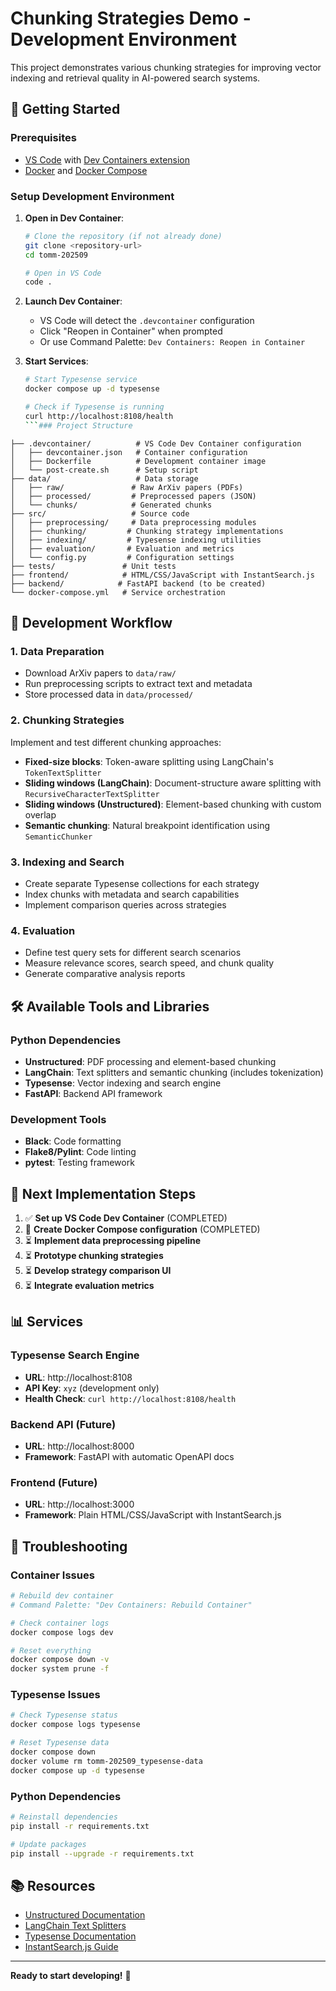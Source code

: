 # Chunking Strategies Demo - Development Environment

This project demonstrates various chunking strategies for improving vector indexing and retrieval quality in AI-powered search systems.

## 🚀 Getting Started

### Prerequisites

- [VS Code](https://code.visualstudio.com/) with [Dev Containers extension](https://marketplace.visualstudio.com/items?itemName=ms-vscode-remote.remote-containers)
- [Docker](https://www.docker.com/get-started) and [Docker Compose](https://docs.docker.com/compose/install/)

### Setup Development Environment

1. **Open in Dev Container**:

   ```bash
   # Clone the repository (if not already done)
   git clone <repository-url>
   cd tomm-202509

   # Open in VS Code
   code .
   ```

2. **Launch Dev Container**:

   - VS Code will detect the `.devcontainer` configuration
   - Click "Reopen in Container" when prompted
   - Or use Command Palette: `Dev Containers: Reopen in Container`

3. **Start Services**:

   ````bash
   # Start Typesense service
   docker compose up -d typesense

   # Check if Typesense is running
   curl http://localhost:8108/health
   ```### Project Structure
   ````

```
├── .devcontainer/          # VS Code Dev Container configuration
│   ├── devcontainer.json   # Container configuration
│   ├── Dockerfile          # Development container image
│   └── post-create.sh      # Setup script
├── data/                   # Data storage
│   ├── raw/               # Raw ArXiv papers (PDFs)
│   ├── processed/         # Preprocessed papers (JSON)
│   └── chunks/            # Generated chunks
├── src/                   # Source code
│   ├── preprocessing/     # Data preprocessing modules
│   ├── chunking/         # Chunking strategy implementations
│   ├── indexing/         # Typesense indexing utilities
│   ├── evaluation/       # Evaluation and metrics
│   └── config.py         # Configuration settings
├── tests/               # Unit tests
├── frontend/            # HTML/CSS/JavaScript with InstantSearch.js
├── backend/            # FastAPI backend (to be created)
└── docker-compose.yml   # Service orchestration
```

## 🧪 Development Workflow

### 1. Data Preparation

- Download ArXiv papers to `data/raw/`
- Run preprocessing scripts to extract text and metadata
- Store processed data in `data/processed/`

### 2. Chunking Strategies

Implement and test different chunking approaches:

- **Fixed-size blocks**: Token-aware splitting using LangChain's `TokenTextSplitter`
- **Sliding windows (LangChain)**: Document-structure aware splitting with `RecursiveCharacterTextSplitter`
- **Sliding windows (Unstructured)**: Element-based chunking with custom overlap
- **Semantic chunking**: Natural breakpoint identification using `SemanticChunker`

### 3. Indexing and Search

- Create separate Typesense collections for each strategy
- Index chunks with metadata and search capabilities
- Implement comparison queries across strategies

### 4. Evaluation

- Define test query sets for different search scenarios
- Measure relevance scores, search speed, and chunk quality
- Generate comparative analysis reports

## 🛠️ Available Tools and Libraries

### Python Dependencies

- **Unstructured**: PDF processing and element-based chunking
- **LangChain**: Text splitters and semantic chunking (includes tokenization)
- **Typesense**: Vector indexing and search engine
- **FastAPI**: Backend API framework

### Development Tools

- **Black**: Code formatting
- **Flake8/Pylint**: Code linting
- **pytest**: Testing framework

## 🎯 Next Implementation Steps

1. ✅ **Set up VS Code Dev Container** (COMPLETED)
2. 🔄 **Create Docker Compose configuration** (COMPLETED)
3. ⏳ **Implement data preprocessing pipeline**
4. ⏳ **Prototype chunking strategies**
5. ⏳ **Develop strategy comparison UI**
6. ⏳ **Integrate evaluation metrics**

## 📊 Services

### Typesense Search Engine

- **URL**: http://localhost:8108
- **API Key**: `xyz` (development only)
- **Health Check**: `curl http://localhost:8108/health`

### Backend API (Future)

- **URL**: http://localhost:8000
- **Framework**: FastAPI with automatic OpenAPI docs

### Frontend (Future)

- **URL**: http://localhost:3000
- **Framework**: Plain HTML/CSS/JavaScript with InstantSearch.js

## 🐛 Troubleshooting

### Container Issues

```bash
# Rebuild dev container
# Command Palette: "Dev Containers: Rebuild Container"

# Check container logs
docker compose logs dev

# Reset everything
docker compose down -v
docker system prune -f
```

### Typesense Issues

```bash
# Check Typesense status
docker compose logs typesense

# Reset Typesense data
docker compose down
docker volume rm tomm-202509_typesense-data
docker compose up -d typesense
```

### Python Dependencies

```bash
# Reinstall dependencies
pip install -r requirements.txt

# Update packages
pip install --upgrade -r requirements.txt
```

## 📚 Resources

- [Unstructured Documentation](https://unstructured-io.github.io/unstructured/)
- [LangChain Text Splitters](https://python.langchain.com/docs/modules/data_connection/document_transformers/)
- [Typesense Documentation](https://typesense.org/docs/)
- [InstantSearch.js Guide](https://www.algolia.com/doc/guides/building-search-ui/what-is-instantsearch/js/)

---

**Ready to start developing!** 🎉
